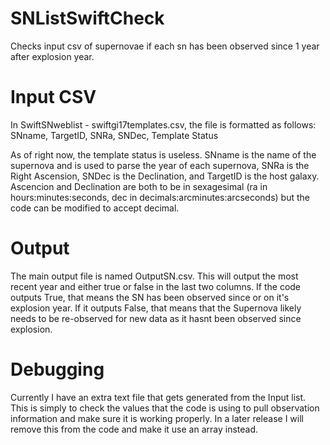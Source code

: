 # SNListSwiftCheck
Checks input csv of supernovae if each sn has been observed since 1 year after explosion year.

# Input CSV
In SwiftSNweblist - swiftgi17templates.csv, the file is formatted as follows: SNname, TargetID, SNRa, SNDec, Template Status

As of right now, the template status is useless.
SNname is the name of the supernova and is used to parse the year of each supernova, SNRa is the Right Ascension, SNDec is the Declination, and TargetID is the host galaxy. Ascencion and Declination are both to be in sexagesimal (ra in hours:minutes:seconds, dec in decimals:arcminutes:arcseconds) but the code can be modified to accept decimal.

# Output
The main output file is named OutputSN.csv. This will output the most recent year and either true or false in the last two columns. If the code outputs True, that means the SN has been observed since or on it's explosion year. If it outputs False, that means that the Supernova likely needs to be re-observed for new data as it hasnt been observed since explosion.

# Debugging
Currently I have an extra text file that gets generated from the Input list. This is simply to check the values that the code is using to pull observation information and make sure it is working properly. In a later release I will remove this from the code and make it use an array instead.

